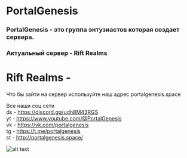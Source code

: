 # PortalGenesis

### PortalGenesis - это группа энтузиастов которая создает сервера.  
### Актуальный сервер - Rift Realms  

# Rift Realms - 


Что бы зайти на сервер используйте наш адрес portalgenesis.space  

Все наши соц сети  
ds - https://discord.gg/udh8M43RGS  
yt - https://www.youtube.com/@PortalGenesis  
vk - https://vk.com/portalgenesis  
tg - https://t.me/portalgenesis  
st - http://portalgenesis.space/  

 
![alt text]([https://github.com/adam-p/markdown-here/raw/master/src/common/images/icon48.png](https://media.discordapp.net/attachments/1138951298599899176/1167193731594719334/2023-10-26_23.05.50.png?ex=654d3cdf&is=653ac7df&hm=2e6a9b7bea510a74cb01fcd82db5e2fd9e646e84d442c109610ab15f2f7332e7&=&width=704&height=396)https://media.discordapp.net/attachments/1138951298599899176/1167193731594719334/2023-10-26_23.05.50.png?ex=654d3cdf&is=653ac7df&hm=2e6a9b7bea510a74cb01fcd82db5e2fd9e646e84d442c109610ab15f2f7332e7&=&width=704&height=396 "Logo Title Text 1")

